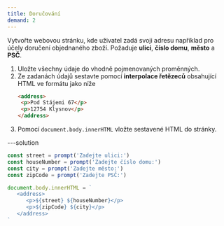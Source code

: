 ```yaml
---
title: Doručování
demand: 2
---
```


Vytvořte webovou stránku, kde uživatel zadá svoji adresu například pro účely doručení objednaného zboží. Požaduje **ulici**, **číslo domu**, **město** a **PSČ**.

1. Uložte všechny údaje do vhodně pojmenovaných proměnných.
1. Ze zadanách údajů sestavte pomocí **interpolace řetězeců** obsahující HTML ve formátu jako níže
   ```html
   <address>
   	<p>Pod Stájemi 67</p>
   	<p>12754 Klysnov</p>
   </address>
   ```
1. Pomocí `document.body.innerHTML` vložte sestavené HTML do stránky.

---solution

```js
const street = prompt('Zadejte ulici:')
const houseNumber = prompt('Zadejte číslo domu:')
const city = prompt('Zadejte město:')
const zipCode = prompt('Zadejte PSČ:')

document.body.innerHTML = `
   <address>
      <p>${street} ${houseNumber}</p>
      <p>${zipCode} ${city}</p>
   </address>
`
```
